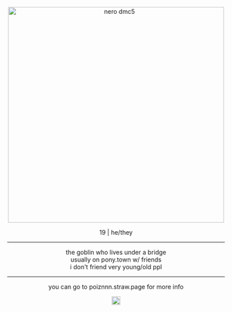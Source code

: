 <p align="center">
<img width="500" src="https://i.pinimg.com/originals/25/df/b6/25dfb61c60297d650dc509c6aceb3406.gif" alt="nero dmc5">
</p>

<p align="center">
19 | he/they <br/>

  ***
</p>
<p align="center">
the goblin who lives under a bridge<br/>
usually on pony.town w/ friends<br/>
i don't friend very young/old ppl <br/>

***
</p>
<p align="center">
you can go to poiznnn.straw.page for more info <br/>

</p>
<p align="center">
<img width="20" src="https://github.com/user-attachments/assets/aa30593e-d919-4c3c-a558-b1fc25c49ca7" alt="green swirl">
 
</p>
